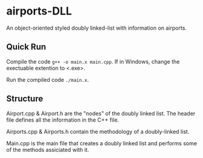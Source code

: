 # airports-DLL
An object-oriented styled doubly linked-list with information on airports.

## Quick Run

Compile the code ```g++ -o main.x main.cpp```. If in Windows, change the exectuable extention to <.exe>.

Run the compiled code ```./main.x```.

## Structure

Airport.cpp & Airport.h are the "nodes" of the doubly linked list. The header file defines all the information in the C++ file.

Airports.cpp & Airports.h contain the methodology of a doubly-linked list.

Main.cpp is the main file that creates a doubly linked list and performs some of the methods assiciated with it.